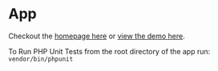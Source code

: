 App
===================

Checkout the [homepage here](http://hellovideoapp.com) or [view the demo here](http://demo.hellovideoapp.com).

To Run PHP Unit Tests from the root directory of the app run:
`vendor/bin/phpunit`

